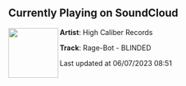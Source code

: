 ## Currently Playing on SoundCloud

[<img align="left" width="100" src="https://i1.sndcdn.com/artworks-uzZGL0zf8ezsEzlY-9Stt0Q-t500x500.jpg">](https://soundcloud.com/highcaliberrecs/rage-bot-blinded?in=ragebot/sets/rage-bot-blinded-original-mix)

**Artist**: High Caliber Records 

**Track**: Rage-Bot - BLINDED

Last updated at 06/07/2023 08:51
